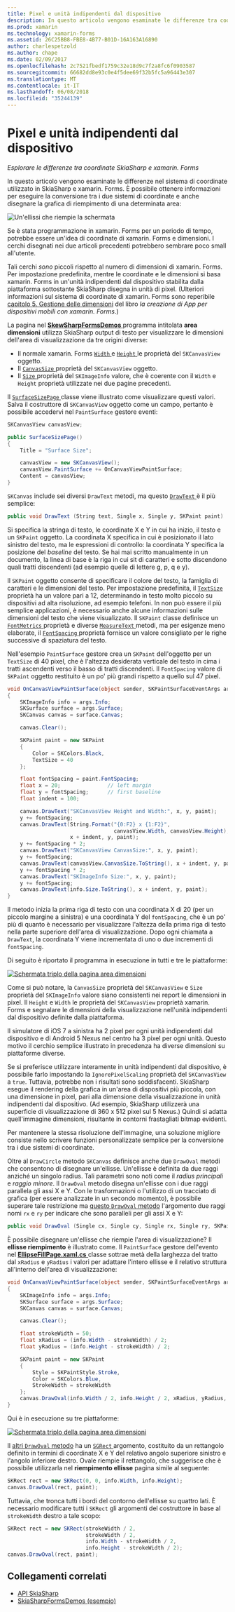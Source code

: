 ```yaml
---
title: Pixel e unità indipendenti dal dispositivo
description: In questo articolo vengono esaminate le differenze tra coordinate SkiaSharp e xamarin. Forms e viene illustrato quanto descritto con codice di esempio.
ms.prod: xamarin
ms.technology: xamarin-forms
ms.assetid: 26C25BB8-FBE8-4B77-B01D-16A163A16890
author: charlespetzold
ms.author: chape
ms.date: 02/09/2017
ms.openlocfilehash: 2c7521fbedf1759c32e18d9c7f2a8fc6f0903587
ms.sourcegitcommit: 66682dd8e93c0e4f5dee69f32b5fc5a96443e307
ms.translationtype: MT
ms.contentlocale: it-IT
ms.lasthandoff: 06/08/2018
ms.locfileid: "35244139"
---
```

# <a name="pixels-and-device-independent-units"></a>Pixel e unità indipendenti dal dispositivo

_Esplorare le differenze tra coordinate SkiaSharp e xamarin. Forms_

In questo articolo vengono esaminate le differenze nel sistema di coordinate utilizzato in SkiaSharp e xamarin. Forms. È possibile ottenere informazioni per eseguire la conversione tra i due sistemi di coordinate e anche disegnare la grafica di riempimento di una determinata area:

![](pixels-images/screenfillexample.png "Un'ellissi che riempie la schermata")

Se è stata programmazione in xamarin. Forms per un periodo di tempo, potrebbe essere un'idea di coordinate di xamarin. Forms e dimensioni. I cerchi disegnati nei due articoli precedenti potrebbero sembrare poco small all'utente.

Tali cerchi *sono* piccoli rispetto al numero di dimensioni di xamarin. Forms. Per impostazione predefinita, mentre le coordinate e le dimensioni si basa xamarin. Forms in un'unità indipendenti dal dispositivo stabilita dalla piattaforma sottostante SkiaSharp disegna in unità di pixel. (Ulteriori informazioni sul sistema di coordinate di xamarin. Forms sono reperibile [capitolo 5. Gestione delle dimensioni](~/xamarin-forms/creating-mobile-apps-xamarin-forms/summaries/chapter05.md) del libro *la creazione di App per dispositivi mobili con xamarin. Forms*.)

La pagina nel [ **SkewSharpFormsDemos** ](https://developer.xamarin.com/samples/xamarin-forms/SkiaSharpForms/Demos/) programma intitolata **area dimensioni** utilizza SkiaSharp output di testo per visualizzare le dimensioni dell'area di visualizzazione da tre origini diverse:

- Il normale xamarin. Forms [ `Width` ](https://developer.xamarin.com/api/property/Xamarin.Forms.VisualElement.Width/) e [ `Height` ](https://developer.xamarin.com/api/property/Xamarin.Forms.VisualElement.Height/) le proprietà del `SKCanvasView` oggetto.
- Il [ `CanvasSize` ](https://developer.xamarin.com/api/property/SkiaSharp.Views.Forms.SKCanvasView.CanvasSize/) proprietà del `SKCanvasView` oggetto.
- Il [ `Size` ](https://developer.xamarin.com/api/property/SkiaSharp.SKImageInfo.Size/) proprietà del `SKImageInfo` valore, che è coerente con il `Width` e `Height` proprietà utilizzate nei due pagine precedenti.

Il [ `SurfaceSizePage` ](https://github.com/xamarin/xamarin-forms-samples/blob/master/SkiaSharpForms/Demos/Demos/SkiaSharpFormsDemos/Basics/SurfaceSizePage.cs) classe viene illustrato come visualizzare questi valori. Salva il costruttore di `SKCanvasView` oggetto come un campo, pertanto è possibile accedervi nel `PaintSurface` gestore eventi:

```csharp
SKCanvasView canvasView;

public SurfaceSizePage()
{
    Title = "Surface Size";

    canvasView = new SKCanvasView();
    canvasView.PaintSurface += OnCanvasViewPaintSurface;
    Content = canvasView;
}
```

`SKCanvas` include sei diversi `DrawText` metodi, ma questo [ `DrawText` ](https://developer.xamarin.com/api/member/SkiaSharp.SKCanvas.DrawText/p/System.String/System.Single/System.Single/SkiaSharp.SKPaint/) è il più semplice:

```csharp
public void DrawText (String text, Single x, Single y, SKPaint paint)
```

Si specifica la stringa di testo, le coordinate X e Y in cui ha inizio, il testo e un `SKPaint` oggetto. La coordinata X specifica in cui è posizionato il lato sinistro del testo, ma le espressioni di controllo: la coordinata Y specifica la posizione del *baseline* del testo. Se hai mai scritto manualmente in un documento, la linea di base è la riga in cui sit di caratteri e sotto discendono quali tratti discendenti (ad esempio quelle di lettere g, p, q e y).

Il `SKPaint` oggetto consente di specificare il colore del testo, la famiglia di caratteri e le dimensioni del testo. Per impostazione predefinita, il [ `TextSize` ](https://developer.xamarin.com/api/property/SkiaSharp.SKPaint.TextSize/) proprietà ha un valore pari a 12, determinando in testo molto piccolo su dispositivi ad alta risoluzione, ad esempio telefoni. In non può essere il più semplice applicazioni, è necessario anche alcune informazioni sulle dimensioni del testo che viene visualizzato. Il `SKPaint` classe definisce un [ `FontMetrics` ](https://developer.xamarin.com/api/property/SkiaSharp.SKPaint.FontMetrics/) proprietà e diverse [ `MeasureText` ](https://developer.xamarin.com/api/member/SkiaSharp.SKPaint.MeasureText/p/System.String/) metodi, ma per esigenze meno elaborate, il [ `FontSpacing` ](https://developer.xamarin.com/api/property/SkiaSharp.SKPaint.FontSpacing/) proprietà fornisce un valore consigliato per le righe successive di spaziatura del testo.

Nell'esempio `PaintSurface` gestore crea un `SKPaint` dell'oggetto per un `TextSize` di 40 pixel, che è l'altezza desiderata verticale del testo in cima i tratti ascendenti verso il basso di tratti discendenti. Il `FontSpacing` valore di `SKPaint` oggetto restituito è un po' più grandi rispetto a quello sul 47 pixel.

```csharp
void OnCanvasViewPaintSurface(object sender, SKPaintSurfaceEventArgs args)
{
    SKImageInfo info = args.Info;
    SKSurface surface = args.Surface;
    SKCanvas canvas = surface.Canvas;

    canvas.Clear();

    SKPaint paint = new SKPaint
    {
        Color = SKColors.Black,
        TextSize = 40
    };

    float fontSpacing = paint.FontSpacing;
    float x = 20;               // left margin
    float y = fontSpacing;      // first baseline
    float indent = 100;

    canvas.DrawText("SKCanvasView Height and Width:", x, y, paint);
    y += fontSpacing;
    canvas.DrawText(String.Format("{0:F2} x {1:F2}",
                                  canvasView.Width, canvasView.Height),
                    x + indent, y, paint);
    y += fontSpacing * 2;
    canvas.DrawText("SKCanvasView CanvasSize:", x, y, paint);
    y += fontSpacing;
    canvas.DrawText(canvasView.CanvasSize.ToString(), x + indent, y, paint);
    y += fontSpacing * 2;
    canvas.DrawText("SKImageInfo Size:", x, y, paint);
    y += fontSpacing;
    canvas.DrawText(info.Size.ToString(), x + indent, y, paint);
}
```

Il metodo inizia la prima riga di testo con una coordinata X di 20 (per un piccolo margine a sinistra) e una coordinata Y del `fontSpacing`, che è un po' più di quanto è necessario per visualizzare l'altezza della prima riga di testo nella parte superiore dell'area di visualizzazione. Dopo ogni chiamata a `DrawText`, la coordinata Y viene incrementata di uno o due incrementi di `fontSpacing`.

Di seguito è riportato il programma in esecuzione in tutti e tre le piattaforme:

[![](pixels-images/surfacesize-small.png "Schermata triplo della pagina area dimensioni")](pixels-images/surfacesize-large.png#lightbox "schermata triplo della dimensione di area")

Come si può notare, la `CanvasSize` proprietà del `SKCanvasView` e `Size` proprietà del `SKImageInfo` valore siano consistenti nei report le dimensioni in pixel. Il `Height` e `Width` le proprietà del `SKCanvasView` proprietà xamarin. Forms e segnalare le dimensioni della visualizzazione nell'unità indipendenti dal dispositivo definite dalla piattaforma.

Il simulatore di iOS 7 a sinistra ha 2 pixel per ogni unità indipendenti dal dispositivo e di Android 5 Nexus nel centro ha 3 pixel per ogni unità. Questo motivo il cerchio semplice illustrato in precedenza ha diverse dimensioni su piattaforme diverse.

Se si preferisce utilizzare interamente in unità indipendenti dal dispositivo, è possibile farlo impostando la `IgnorePixelScaling` proprietà del `SKCanvasView` a `true`. Tuttavia, potrebbe non i risultati sono soddisfacenti. SkiaSharp esegue il rendering della grafica in un'area di dispositivi più piccola, con una dimensione in pixel, pari alla dimensione della visualizzazione in unità indipendenti dal dispositivo. (Ad esempio, SkiaSharp utilizzerà una superficie di visualizzazione di 360 x 512 pixel sul 5 Nexus.) Quindi si adatta quell'immagine dimensioni, risultante in contorni frastagliati bitmap evidenti.

Per mantenere la stessa risoluzione dell'immagine, una soluzione migliore consiste nello scrivere funzioni personalizzate semplice per la conversione tra i due sistemi di coordinate.

Oltre al `DrawCircle` metodo `SKCanvas` definisce anche due `DrawOval` metodi che consentono di disegnare un'ellisse. Un'ellisse è definita da due raggi anziché un singolo radius. Tali parametri sono noti come il *radius principali* e *raggio minore*. Il `DrawOval` metodo disegna un'ellisse con i due raggi parallela gli assi X e Y. Con le trasformazioni o l'utilizzo di un tracciato di grafica (per essere analizzate in un secondo momento), è possibile superare tale restrizione ma [questo `DrawOval` metodo](https://developer.xamarin.com/api/member/SkiaSharp.SKCanvas.DrawOval/p/System.Single/System.Single/System.Single/System.Single/SkiaSharp.SKPaint/) l'argomento due raggi nomi `rx` e `ry` per indicare che sono paralleli per gli assi X e Y:

```csharp
public void DrawOval (Single cx, Single cy, Single rx, Single ry, SKPaint paint)
```

È possibile disegnare un'ellisse che riempie l'area di visualizzazione? Il **ellisse riempimento** è illustrato come. Il `PaintSurface` gestore dell'evento nel [ **EllipseFillPage.xaml.cs** ](https://github.com/xamarin/xamarin-forms-samples/blob/master/SkiaSharpForms/Demos/Demos/SkiaSharpFormsDemos/Basics/EllipseFillPage.xaml.cs) classe sottrae metà della larghezza del tratto dal `xRadius` e `yRadius` i valori per adattare l'intero ellisse e il relativo struttura all'interno dell'area di visualizzazione:

```csharp
void OnCanvasViewPaintSurface(object sender, SKPaintSurfaceEventArgs args)
{
    SKImageInfo info = args.Info;
    SKSurface surface = args.Surface;
    SKCanvas canvas = surface.Canvas;

    canvas.Clear();

    float strokeWidth = 50;
    float xRadius = (info.Width - strokeWidth) / 2;
    float yRadius = (info.Height - strokeWidth) / 2;

    SKPaint paint = new SKPaint
    {
        Style = SKPaintStyle.Stroke,
        Color = SKColors.Blue,
        StrokeWidth = strokeWidth
    };
    canvas.DrawOval(info.Width / 2, info.Height / 2, xRadius, yRadius, paint);
}
```

Qui è in esecuzione su tre piattaforme:

[![](pixels-images/ellipsefill-small.png "Schermata triplo della pagina area dimensioni")](pixels-images/ellipsefill-large.png#lightbox "schermata triplo della dimensione di area")

Il [altri `DrawOval` metodo](https://developer.xamarin.com/api/member/SkiaSharp.SKCanvas.DrawOval/p/SkiaSharp.SKRect/SkiaSharp.SKPaint/) ha un [ `SGRect` ](https://developer.xamarin.com/api/type/SkiaSharp.SKRect/) argomento, costituito da un rettangolo definito in termini di coordinate X e Y del relativo angolo superiore sinistro e l'angolo inferiore destro. Ovale riempie il rettangolo, che suggerisce che è possibile utilizzarla nel **riempimento ellisse** pagina simile al seguente:

```csharp
SKRect rect = new SKRect(0, 0, info.Width, info.Height);
canvas.DrawOval(rect, paint);
```

Tuttavia, che tronca tutti i bordi del contorno dell'ellisse su quattro lati. È necessario modificare tutti i `SKRect` gli argomenti del costruttore in base al `strokeWidth` destro a tale scopo:

```csharp
SKRect rect = new SKRect(strokeWidth / 2,
                         strokeWidth / 2,
                         info.Width - strokeWidth / 2,
                         info.Height - strokeWidth / 2);
canvas.DrawOval(rect, paint);
```


## <a name="related-links"></a>Collegamenti correlati

- [API SkiaSharp](https://developer.xamarin.com/api/root/SkiaSharp/)
- [SkiaSharpFormsDemos (esempio)](https://developer.xamarin.com/samples/xamarin-forms/SkiaSharpForms/Demos/)
